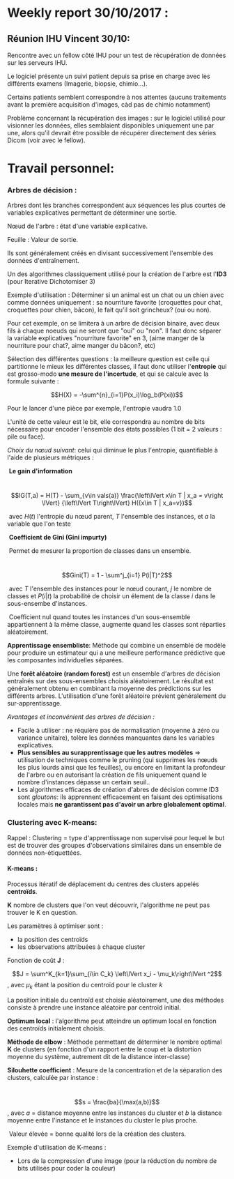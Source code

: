 # Weekly report 30/10/2017 :

## Réunion IHU Vincent 30/10:

Rencontre avec un fellow côté IHU pour un test de récupération de données sur les serveurs IHU.

Le logiciel présente un suivi patient depuis sa prise en charge avec les différents examens (Imagerie, biopsie, chimio...).

Certains patients semblent correspondre à nos attentes (aucuns traitements avant la première acquisition d'images, càd pas de chimio notamment)

Problème concernant la récupération des images : sur le logiciel utilisé pour visionner les données, elles semblaient disponibles uniquement une par une, alors qu'il devrait être possible de récupérer directement des séries Dicom (voir avec le fellow).

# Travail personnel:

### Arbres de décision :

Arbres dont les branches correspondent aux séquences les plus courtes de variables explicatives permettant de déterminer une sortie.

Nœud de l'arbre : état d'une variable explicative.

Feuille : Valeur de sortie.

Ils sont généralement créés en divisant successivement l'ensemble des données d'entraînement.

Un des algorithmes classiquement utilisé pour la création de l'arbre est l'**ID3** (pour Iterative Dichotomiser 3)

Exemple d'utilisation : Déterminer si un animal est un chat ou un chien avec comme données uniquement : sa nourriture favorite (croquettes pour chat, croquettes pour chien, bâcon), le fait qu'il soit grincheux? (oui ou non).

Pour cet exemple, on se limitera à un arbre de décision binaire, avec deux fils à chaque noeuds qui ne seront que "oui" ou "non". Il faut donc séparer la variable explicatives "nourriture favorite" en 3, (aime manger de la nourriture pour chat?, aime manger du bâcon?, etc)

Sélection des différentes questions : la meilleure question est celle qui partitionne le mieux les différentes classes, il faut donc utiliser l'**entropie** qui est grosso-modo **une mesure de l'incertude**, et qui se calcule avec la formule suivante :

$$H(X) = -\sum^{n}_{i=1}P(x_i)\log_b(P(xi))$$

Pour le lancer d'une pièce par exemple, l'entropie vaudra 1.0 

L'unité de cette valeur est le bit, elle correspondra au nombre de bits nécessaire pour encoder l'ensemble des états possibles (1 bit = 2 valeurs : pile ou face).

_Choix du nœud suivant_: celui qui diminue le plus l'entropie, quantifiable à l'aide de plusieurs métriques : 

​	**Le gain d'information**

​		$$IG(T,a) = H(T) - \sum_{v\in vals(a)} \frac{\left\lVert x\in T | x_a = v\right \lVert} {\left\lVert T\right\lVert} H({x\in T | x_a=v})$$

​		avec $H(t)$ l'entropie du nœud parent, $T$ l'ensemble des instances, et $a$ la variable que l'on teste

​	**Coefficient de Gini (Gini impurty)**

​		Permet de mesurer la proportion de classes dans un ensemble.

​		$$Gini(T) = 1 - \sum^j_{i=1} P(i|T)^2$$

​		avec $T$ l'ensemble des instances pour le nœud courant, $j$ le nombre de classes et $P(i|t)$ la probabilité de choisir un élement de la classe $i$ dans le sous-ensembe d'instances.

​		Coefficient nul quand toutes les instances d'un sous-ensemble appartiennent à la même classe, augmente quand les classes sont réparties aléatoirement.

**Apprentissage ensembliste**: Méthode qui combine un ensemble de modèle pour produire un estimateur qui a une meilleure performance prédictive que les composantes individuelles séparées.

Une **forêt aléatoire (random forest)** est un ensemble d'arbres de décision entraînés sur des sous-ensembles choisis aléatoirement. Le résultat est généralement obtenu en combinant la moyenne des prédictions sur les différents arbres. L'utilisation d'une forêt aléatoire prévient généralement du sur-apprentissage.

_Avantages et inconvénient des arbres de décision :_ 

* Facile à utiliser : ne réquière pas de normalisation  (moyenne à zéro ou variance unitaire), tolère les données manquantes dans les variables explicatives.
* **Plus sensibles au surapprentissage que les autres modèles** => utilisation de techniques comme le pruning (qui supprimes les nœuds les plus lourds ainsi que les feuilles), ou encore en limitant la profondeur de l'arbre ou en autorisant la création de fils uniquement quand le nombre d'instances dépasse un certain seuil..
* Les algorithmes efficaces de création d'abres de décision comme ID3 sont _gloutons_: ils apprennent efficacement en faisant des optimisations locales mais **ne garantissent pas d'avoir un arbre globalement optimal**.



### Clustering avec K-means:

Rappel : Clustering = type d'apprentissage non supervisé pour lequel le but est de trouver des groupes d'observations similaires dans un ensemble de données non-étiquettées.

#### K-means :

Processus itératif de déplacement du centres des clusters appelés **centroïds**.

**K** nombre de clusters que l'on veut découvrir, l'algorithme ne peut pas trouver le K en question.

Les paramètres à optimiser sont :

* la position des centroïds 
* les observations attribuées à chaque cluster

Fonction de coût **J** :

$$J = \sum^K_{k=1}\sum_{i\in C_k} \left\lVert x_i - \mu_k\right\lVert ^2$$ , avec $\mu_k$ étant la position du centroïd pour le cluster $k$

La position initiale du centroïd est choisie aléatoirement, une des méthodes consiste à prendre une instance aléatoire par centroïd initial.

**Optimum local** : l'algorithme peut atteindre un optimum local en fonction des centroïds initialement choisis.

**Méthode de elbow** : Méthode permettant de déterminer le nombre optimal **K** de clusters (en fonction d'un rapport entre le coup et la distortion moyenne du système, autrement dit de la distance inter-classe)

**Silouhette coefficient** : Mesure de la concentration et de la séparation des clusters, calculée par instance : 

​	$$s = \frac{ba}{\max(a,b)}$$, avec $a$ = distance moyenne entre les instances du cluster et $b$ la distance moyenne entre l'instance et le instances du cluster le plus proche.

​	Valeur élevée = bonne qualité lors de la création des clusters.

Exemple d'utilisation de K-means : 

* Lors de la compression d'une image (pour la réduction du nombre de bits utilisés pour coder la couleur)



